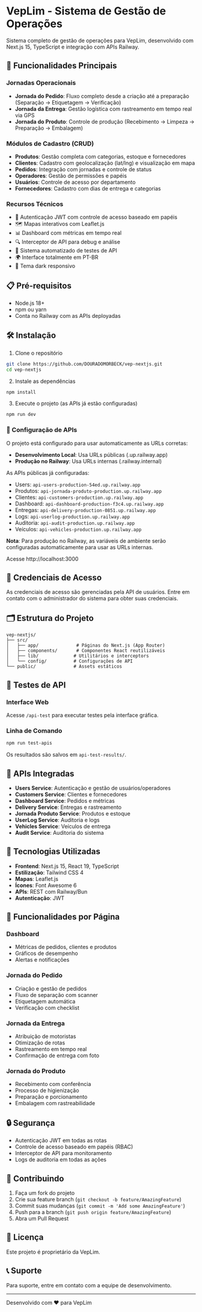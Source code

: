 # VepLim - Sistema de Gestão de Operações

Sistema completo de gestão de operações para VepLim, desenvolvido com Next.js 15, TypeScript e integração com APIs Railway.

## 🚀 Funcionalidades Principais

### Jornadas Operacionais
- **Jornada do Pedido**: Fluxo completo desde a criação até a preparação (Separação → Etiquetagem → Verificação)
- **Jornada da Entrega**: Gestão logística com rastreamento em tempo real via GPS
- **Jornada do Produto**: Controle de produção (Recebimento → Limpeza → Preparação → Embalagem)

### Módulos de Cadastro (CRUD)
- **Produtos**: Gestão completa com categorias, estoque e fornecedores
- **Clientes**: Cadastro com geolocalização (lat/lng) e visualização em mapa
- **Pedidos**: Integração com jornadas e controle de status
- **Operadores**: Gestão de permissões e papéis
- **Usuários**: Controle de acesso por departamento
- **Fornecedores**: Cadastro com dias de entrega e categorias

### Recursos Técnicos
- 🔐 Autenticação JWT com controle de acesso baseado em papéis
- 🗺️ Mapas interativos com Leaflet.js
- 📊 Dashboard com métricas em tempo real
- 🔍 Interceptor de API para debug e análise
- 🧪 Sistema automatizado de testes de API
- 🌍 Interface totalmente em PT-BR
- 🌙 Tema dark responsivo

## 📋 Pré-requisitos

- Node.js 18+ 
- npm ou yarn
- Conta no Railway com as APIs deployadas

## 🛠️ Instalação

1. Clone o repositório
```bash
git clone https://github.com/DOURADOMORBECK/vep-nextjs.git
cd vep-nextjs
```

2. Instale as dependências
```bash
npm install
```

3. Execute o projeto (as APIs já estão configuradas)
```bash
npm run dev
```

### 🔧 Configuração de APIs

O projeto está configurado para usar automaticamente as URLs corretas:

- **Desenvolvimento Local**: Usa URLs públicas (.up.railway.app)
- **Produção no Railway**: Usa URLs internas (.railway.internal)

As APIs públicas já configuradas:
- Users: `api-users-production-54ed.up.railway.app`
- Produtos: `api-jornada-produto-production.up.railway.app`
- Clientes: `api-customers-production.up.railway.app`
- Dashboard: `api-dashboard-production-f3c4.up.railway.app`
- Entregas: `api-delivery-production-0851.up.railway.app`
- Logs: `api-userlog-production.up.railway.app`
- Auditoria: `api-audit-production.up.railway.app`
- Veículos: `api-vehicles-production.up.railway.app`

**Nota**: Para produção no Railway, as variáveis de ambiente serão configuradas automaticamente para usar as URLs internas.

Acesse http://localhost:3000

## 🔑 Credenciais de Acesso

As credenciais de acesso são gerenciadas pela API de usuários. Entre em contato com o administrador do sistema para obter suas credenciais.

## 🗂️ Estrutura do Projeto

```
vep-nextjs/
├── src/
│   ├── app/              # Páginas do Next.js (App Router)
│   ├── components/       # Componentes React reutilizáveis
│   ├── lib/             # Utilitários e interceptors
│   └── config/          # Configurações de API
└── public/              # Assets estáticos
```

## 🧪 Testes de API

### Interface Web
Acesse `/api-test` para executar testes pela interface gráfica.

### Linha de Comando
```bash
npm run test-apis
```

Os resultados são salvos em `api-test-results/`.

## 📡 APIs Integradas

- **Users Service**: Autenticação e gestão de usuários/operadores
- **Customers Service**: Clientes e fornecedores
- **Dashboard Service**: Pedidos e métricas
- **Delivery Service**: Entregas e rastreamento
- **Jornada Produto Service**: Produtos e estoque
- **UserLog Service**: Auditoria e logs
- **Vehicles Service**: Veículos de entrega
- **Audit Service**: Auditoria do sistema

## 🎨 Tecnologias Utilizadas

- **Frontend**: Next.js 15, React 19, TypeScript
- **Estilização**: Tailwind CSS 4
- **Mapas**: Leaflet.js
- **Ícones**: Font Awesome 6
- **APIs**: REST com Railway/Bun
- **Autenticação**: JWT

## 📱 Funcionalidades por Página

### Dashboard
- Métricas de pedidos, clientes e produtos
- Gráficos de desempenho
- Alertas e notificações

### Jornada do Pedido
- Criação e gestão de pedidos
- Fluxo de separação com scanner
- Etiquetagem automática
- Verificação com checklist

### Jornada da Entrega
- Atribuição de motoristas
- Otimização de rotas
- Rastreamento em tempo real
- Confirmação de entrega com foto

### Jornada do Produto  
- Recebimento com conferência
- Processo de higienização
- Preparação e porcionamento
- Embalagem com rastreabilidade

## 🔒 Segurança

- Autenticação JWT em todas as rotas
- Controle de acesso baseado em papéis (RBAC)
- Interceptor de API para monitoramento
- Logs de auditoria em todas as ações

## 🤝 Contribuindo

1. Faça um fork do projeto
2. Crie sua feature branch (`git checkout -b feature/AmazingFeature`)
3. Commit suas mudanças (`git commit -m 'Add some AmazingFeature'`)
4. Push para a branch (`git push origin feature/AmazingFeature`)
5. Abra um Pull Request

## 📄 Licença

Este projeto é proprietário da VepLim.

## 📞 Suporte

Para suporte, entre em contato com a equipe de desenvolvimento.

---

Desenvolvido com ❤️ para VepLim